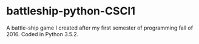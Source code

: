 # battleship-python-CSCI1
A battle-ship game I created after my first semester of programming fall of 2016. Coded in Python 3.5.2.
